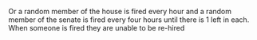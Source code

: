Or a random member of the house is fired every hour and a random member of the senate is fired every four hours until there is 1 left in each. When someone is fired they are unable to be re-hired
